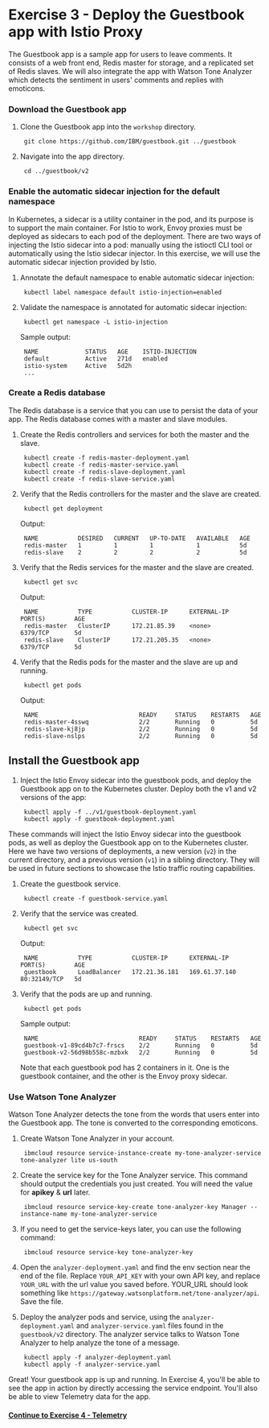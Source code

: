 # Exercise 3 - Deploy the Guestbook app with Istio Proxy

The Guestbook app is a sample app for users to leave comments. It consists of a web front end, Redis master for storage, and a replicated set of Redis slaves. We will also integrate the app with Watson Tone Analyzer which detects the sentiment in users' comments and replies with emoticons.

### Download the Guestbook app

1. Clone the Guestbook app into the `workshop` directory.

   ```text
    git clone https://github.com/IBM/guestbook.git ../guestbook
   ```

2. Navigate into the app directory.

   ```text
    cd ../guestbook/v2
   ```

### Enable the automatic sidecar injection for the default namespace

In Kubernetes, a sidecar is a utility container in the pod, and its purpose is to support the main container. For Istio to work, Envoy proxies must be deployed as sidecars to each pod of the deployment. There are two ways of injecting the Istio sidecar into a pod: manually using the istioctl CLI tool or automatically using the Istio sidecar injector. In this exercise, we will use the automatic sidecar injection provided by Istio.

1. Annotate the default namespace to enable automatic sidecar injection:

   ```text
    kubectl label namespace default istio-injection=enabled
   ```

2. Validate the namespace is annotated for automatic sidecar injection:

   ```text
    kubectl get namespace -L istio-injection
   ```

   Sample output:

   ```text
    NAME             STATUS   AGE    ISTIO-INJECTION
    default          Active   271d   enabled
    istio-system     Active   5d2h
    ...
   ```

### Create a Redis database

The Redis database is a service that you can use to persist the data of your app. The Redis database comes with a master and slave modules.

1. Create the Redis controllers and services for both the master and the slave.

   ```text
    kubectl create -f redis-master-deployment.yaml
    kubectl create -f redis-master-service.yaml
    kubectl create -f redis-slave-deployment.yaml
    kubectl create -f redis-slave-service.yaml
   ```

2. Verify that the Redis controllers for the master and the slave are created.

   ```text
    kubectl get deployment
   ```

   Output:

   ```text
    NAME           DESIRED   CURRENT   UP-TO-DATE   AVAILABLE   AGE
    redis-master   1         1         1            1           5d
    redis-slave    2         2         2            2           5d
   ```

3. Verify that the Redis services for the master and the slave are created.

   ```text
    kubectl get svc
   ```

   Output:

   ```text
    NAME           TYPE           CLUSTER-IP      EXTERNAL-IP     PORT(S)        AGE
    redis-master   ClusterIP      172.21.85.39    <none>          6379/TCP       5d
    redis-slave    ClusterIP      172.21.205.35   <none>          6379/TCP       5d
   ```

4. Verify that the Redis pods for the master and the slave are up and running.

   ```text
    kubectl get pods
   ```

   Output:

   ```text
    NAME                            READY     STATUS    RESTARTS   AGE
    redis-master-4sswq              2/2       Running   0          5d
    redis-slave-kj8jp               2/2       Running   0          5d
    redis-slave-nslps               2/2       Running   0          5d
   ```

## Install the Guestbook app

1. Inject the Istio Envoy sidecar into the guestbook pods, and deploy the Guestbook app on to the Kubernetes cluster. Deploy both the v1 and v2 versions of the app:

   ```text
    kubectl apply -f ../v1/guestbook-deployment.yaml
    kubectl apply -f guestbook-deployment.yaml
   ```

These commands will inject the Istio Envoy sidecar into the guestbook pods, as well as deploy the Guestbook app on to the Kubernetes cluster. Here we have two versions of deployments, a new version \(`v2`\) in the current directory, and a previous version \(`v1`\) in a sibling directory. They will be used in future sections to showcase the Istio traffic routing capabilities.

1. Create the guestbook service.

   ```text
    kubectl create -f guestbook-service.yaml
   ```

2. Verify that the service was created.

   ```text
    kubectl get svc
   ```

   Output:

   ```text
    NAME           TYPE           CLUSTER-IP      EXTERNAL-IP     PORT(S)        AGE
    guestbook      LoadBalancer   172.21.36.181   169.61.37.140   80:32149/TCP   5d
   ```

3. Verify that the pods are up and running.

   ```text
    kubectl get pods
   ```

   Sample output:

   ```text
    NAME                            READY     STATUS    RESTARTS   AGE
    guestbook-v1-89cd4b7c7-frscs    2/2       Running   0          5d
    guestbook-v2-56d98b558c-mzbxk   2/2       Running   0          5d
   ```

   Note that each guestbook pod has 2 containers in it. One is the guestbook container, and the other is the Envoy proxy sidecar.

### Use Watson Tone Analyzer

Watson Tone Analyzer detects the tone from the words that users enter into the Guestbook app. The tone is converted to the corresponding emoticons.

1. Create Watson Tone Analyzer in your account.

   ```text
    ibmcloud resource service-instance-create my-tone-analyzer-service tone-analyzer lite us-south
   ```

2. Create the service key for the Tone Analyzer service. This command should output the credentials you just created. You will need the value for **apikey** & **url** later.

   ```text
    ibmcloud resource service-key-create tone-analyzer-key Manager --instance-name my-tone-analyzer-service
   ```

3. If you need to get the service-keys later, you can use the following command:

   ```text
    ibmcloud resource service-key tone-analyzer-key
   ```

4. Open the `analyzer-deployment.yaml` and find the env section near the end of the file. Replace `YOUR_API_KEY` with your own API key, and replace `YOUR_URL` with the url value you saved before. YOUR\_URL should look something like `https://gateway.watsonplatform.net/tone-analyzer/api`. Save the file.
5. Deploy the analyzer pods and service, using the `analyzer-deployment.yaml` and `analyzer-service.yaml` files found in the `guestbook/v2` directory. The analyzer service talks to Watson Tone Analyzer to help analyze the tone of a message.

   ```text
    kubectl apply -f analyzer-deployment.yaml
    kubectl apply -f analyzer-service.yaml
   ```

Great! Your guestbook app is up and running. In Exercise 4, you'll be able to see the app in action by directly accessing the service endpoint. You'll also be able to view Telemetry data for the app.

#### [Continue to Exercise 4 - Telemetry](exercise-4.md)

